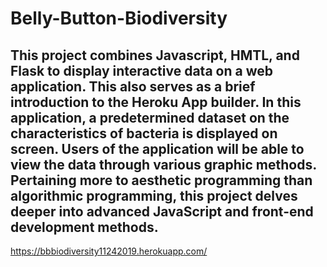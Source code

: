 # Belly-Button-Biodiversity

This project combines Javascript, HMTL, and Flask to display interactive data on a web application. This also serves as a brief introduction to the Heroku App builder. In this application, a predetermined dataset on the characteristics of bacteria is displayed on screen. Users of the application will be able to view the data through various graphic methods. Pertaining more to aesthetic programming than algorithmic programming, this project delves deeper into advanced JavaScript and front-end development methods.
----------------------------------------------------------------------------------------------------------

 https://bbbiodiversity11242019.herokuapp.com/

